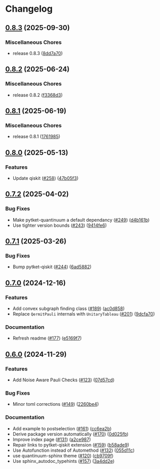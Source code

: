 # Changelog

## [0.8.3](https://github.com/CQCL/Qermit/compare/v0.8.2...v0.8.3) (2025-09-30)


### Miscellaneous Chores

* release 0.8.3 ([8dd7a70](https://github.com/CQCL/Qermit/commit/8dd7a70e1edb610871aa2cfd2fd0c193f6d4c53c))

## [0.8.2](https://github.com/CQCL/Qermit/compare/v0.8.1...v0.8.2) (2025-06-24)


### Miscellaneous Chores

* release 0.8.2 ([f3368d3](https://github.com/CQCL/Qermit/commit/f3368d35b70897ea70582e0f2ce10024ef6d55ac))

## [0.8.1](https://github.com/CQCL/Qermit/compare/v0.8.0...v0.8.1) (2025-06-19)


### Miscellaneous Chores

* release 0.8.1 ([1761985](https://github.com/CQCL/Qermit/commit/176198512fe0562a188057a0a9ae53c7ff6c606f))

## [0.8.0](https://github.com/CQCL/Qermit/compare/v0.7.2...v0.8.0) (2025-05-13)


### Features

* Update qiskit ([#258](https://github.com/CQCL/Qermit/issues/258)) ([47b05f3](https://github.com/CQCL/Qermit/commit/47b05f321e2723ce41534e9cb17e03564a6b80f8))

## [0.7.2](https://github.com/CQCL/Qermit/compare/v0.7.1...v0.7.2) (2025-04-02)


### Bug Fixes

* Make pytket-quantinuum a default dependancy ([#249](https://github.com/CQCL/Qermit/issues/249)) ([d4b161b](https://github.com/CQCL/Qermit/commit/d4b161bfa985df95fdfe064e1d233bfa0566d338))
* Use tighter version bounds ([#243](https://github.com/CQCL/Qermit/issues/243)) ([9414fe6](https://github.com/CQCL/Qermit/commit/9414fe68835a605b81a58a4320a347463c833335))

## [0.7.1](https://github.com/CQCL/Qermit/compare/v0.7.0...v0.7.1) (2025-03-26)


### Bug Fixes

* Bump pytket-qiskit ([#244](https://github.com/CQCL/Qermit/issues/244)) ([6ad5882](https://github.com/CQCL/Qermit/commit/6ad58822dfb87fab52b267546ba92ac103fc14ba))

## [0.7.0](https://github.com/CQCL/Qermit/compare/v0.6.0...v0.7.0) (2024-12-16)


### Features

* Add convex subgraph finding class ([#189](https://github.com/CQCL/Qermit/issues/189)) ([ac0d858](https://github.com/CQCL/Qermit/commit/ac0d85832227c44f805166e519a08e0df04a95a9))
* Replace `QermitPauli` internals with `UnitaryTableau` ([#201](https://github.com/CQCL/Qermit/issues/201)) ([9dcfa70](https://github.com/CQCL/Qermit/commit/9dcfa700f621e573f87ee0ef53b6e95d4f7b64ed))


### Documentation

* Refresh readme ([#177](https://github.com/CQCL/Qermit/issues/177)) ([e5169f7](https://github.com/CQCL/Qermit/commit/e5169f79fcc29c8ec0d0d034d2379ff8ad8b18b7))

## [0.6.0](https://github.com/CQCL/Qermit/compare/v0.5.0...v0.6.0) (2024-11-29)


### Features

* Add Noise Aware Pauli Checks ([#123](https://github.com/CQCL/Qermit/issues/123)) ([07d57cd](https://github.com/CQCL/Qermit/commit/07d57cd06e7e6eabf980a4f198e8bba04785bdfb))


### Bug Fixes

* Minor toml corrections ([#149](https://github.com/CQCL/Qermit/issues/149)) ([2260be4](https://github.com/CQCL/Qermit/commit/2260be4bf05e34a70f8773c58d03cc09c2e46e41))


### Documentation

* Add example to postselection ([#161](https://github.com/CQCL/Qermit/issues/161)) ([cc6ea2b](https://github.com/CQCL/Qermit/commit/cc6ea2b18596f0145b8cac2f85353d908bbc859c))
* Derive package version automatically ([#170](https://github.com/CQCL/Qermit/issues/170)) ([0d025fb](https://github.com/CQCL/Qermit/commit/0d025fb357c6fcf43db520a4905567fa3515b643))
* Improve index page ([#131](https://github.com/CQCL/Qermit/issues/131)) ([a2ce987](https://github.com/CQCL/Qermit/commit/a2ce98723c89415152846536627928af953a7d9a))
* Repair links to pytket-qiskit extension ([#159](https://github.com/CQCL/Qermit/issues/159)) ([b58ade9](https://github.com/CQCL/Qermit/commit/b58ade92921503a5809e1d27e026bc06e3601d64))
* Use Autofunction instead of Automethod ([#132](https://github.com/CQCL/Qermit/issues/132)) ([055d11c](https://github.com/CQCL/Qermit/commit/055d11ce38063d8b097cd457ddaaba8e2ab43fcc))
* use quantinuum-sphinx theme ([#120](https://github.com/CQCL/Qermit/issues/120)) ([cb9709f](https://github.com/CQCL/Qermit/commit/cb9709f3ecbf410cc0dc689278d9cc3d1b8cd7e9))
* Use sphinx_autodoc_typehints ([#157](https://github.com/CQCL/Qermit/issues/157)) ([3a4dd2e](https://github.com/CQCL/Qermit/commit/3a4dd2e568a6c4d13166aaf690e0ee1562af0b37))
